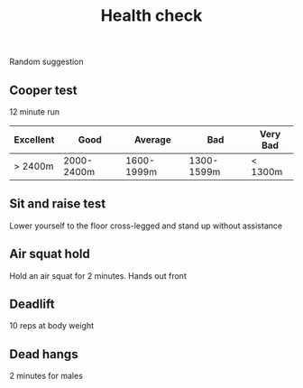 ﻿---
backlinks:
- title: Sense
  url: /memex/sense/sense.html
tags: health, personal
title: Health check
type: note
---
Random suggestion

## Cooper test

12 minute run

| Excellent | Good | Average | Bad | Very Bad |
| --------- | ---- | ------- | --- | -------- |
| > 2400m | 2000-2400m | 1600-1999m | 1300-1599m | < 1300m | 


## Sit and raise test

Lower yourself to the floor cross-legged and stand up without assistance

## Air squat hold

Hold an air squat for 2 minutes.  Hands out front

## Deadlift

10 reps at body weight

## Dead hangs

2 minutes for males